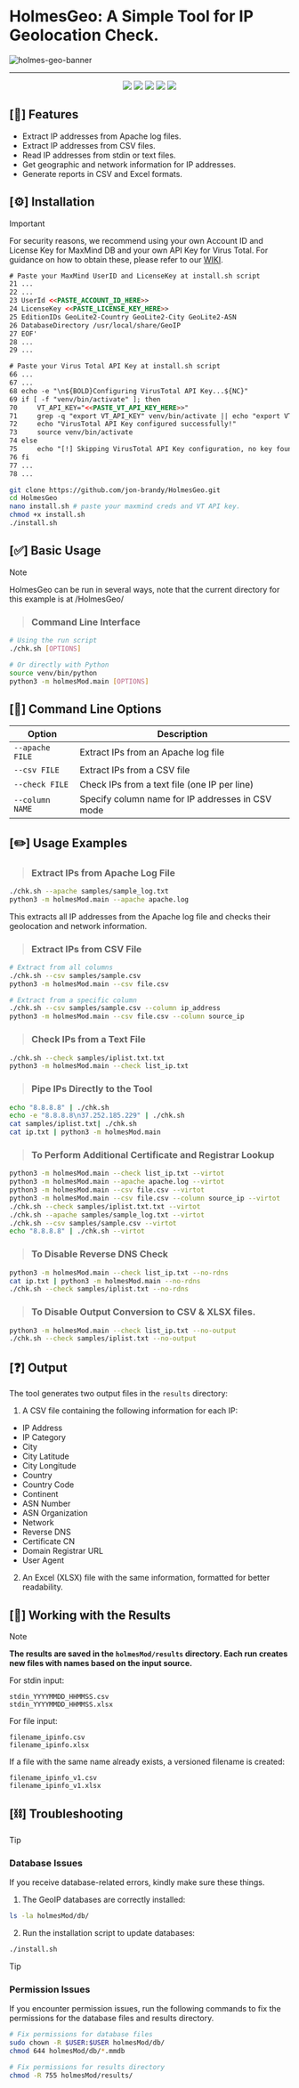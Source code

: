 # HolmesGeo: A Simple Tool for IP Geolocation Check.

![holmes-geo-banner](https://github.com/user-attachments/assets/733f293a-a2f1-42be-8c9e-8e8b13a26bd8)

---

<p align="center">
 <a href="https://www.gnu.org/licenses/agpl-3.0"><img src="https://img.shields.io/github/license/jon-brandy/HolmesGeo"></a>
 <a href="#"><img src="https://img.shields.io/badge/IP_Geolocation_Checker-129990"></a>
 <a href="#"><img src="https://img.shields.io/badge/Tabular_File_Formats-Output-2e5339"></a>
 <a href="#"><img src="https://img.shields.io/badge/IP_Based-Threat_Intelligence_Tool-644A07"></a>
  <a href="#"><img src="https://img.shields.io/badge/Plaguards_Module-white"></a>
</p>

## [📃] Features

- Extract IP addresses from Apache log files.
- Extract IP addresses from CSV files.
- Read IP addresses from stdin or text files.
- Get geographic and network information for IP addresses.
- Generate reports in CSV and Excel formats.

## [⚙️] Installation

> [!IMPORTANT]
> For security reasons, we recommend using your own Account ID and License Key for MaxMind DB and your own API Key for Virus Total. For guidance on how to obtain these, please refer to our [WIKI](https://github.com/jon-brandy/HolmesGeo/wiki/Obtain-GeoLite2-License-and-Virus-Total-API-Key).

```html
# Paste your MaxMind UserID and LicenseKey at install.sh script
21 ...
22 ...
23 UserId <<PASTE_ACCOUNT_ID_HERE>>
24 LicenseKey <<PASTE_LICENSE_KEY_HERE>>
25 EditionIDs GeoLite2-Country GeoLite2-City GeoLite2-ASN
26 DatabaseDirectory /usr/local/share/GeoIP
27 EOF'
28 ...
29 ...
```

```html
# Paste your Virus Total API Key at install.sh script
66 ...
67 ...
68 echo -e "\n${BOLD}Configuring VirusTotal API Key...${NC}"
69 if [ -f "venv/bin/activate" ]; then
70     VT_API_KEY="<<PASTE_VT_API_KEY_HERE>>"
71     grep -q "export VT_API_KEY" venv/bin/activate || echo "export VT_API_KEY='$VT_API_KEY'" >> venv/bin/activate
72     echo "VirusTotal API Key configured successfully!"
73     source venv/bin/activate
74 else
75     echo "[!] Skipping VirusTotal API Key configuration, no key found."
76 fi
77 ...
78 ...
```

```bash
git clone https://github.com/jon-brandy/HolmesGeo.git
cd HolmesGeo
nano install.sh # paste your maxmind creds and VT API key.
chmod +x install.sh
./install.sh
```

## [✅] Basic Usage

> [!NOTE]
> HolmesGeo can be run in several ways, note that the current directory for this example is at /HolmesGeo/

> ### Command Line Interface

```bash
# Using the run script
./chk.sh [OPTIONS]

# Or directly with Python
source venv/bin/python
python3 -m holmesMod.main [OPTIONS]
```

## [🧠] Command Line Options

| Option | Description |
|--------|-------------|
| `--apache FILE` | Extract IPs from an Apache log file |
| `--csv FILE` | Extract IPs from a CSV file |
| `--check FILE` | Check IPs from a text file (one IP per line) |
| `--column NAME` | Specify column name for IP addresses in CSV mode |

## [✏️] Usage Examples

> ### Extract IPs from Apache Log File

```bash
./chk.sh --apache samples/sample_log.txt
python3 -m holmesMod.main --apache apache.log
```

This extracts all IP addresses from the Apache log file and checks their geolocation and network information.

> ### Extract IPs from CSV File

```bash
# Extract from all columns
./chk.sh --csv samples/sample.csv
python3 -m holmesMod.main --csv file.csv

# Extract from a specific column
./chk.sh --csv samples/sample.csv --column ip_address
python3 -m holmesMod.main --csv file.csv --column source_ip
```

> ### Check IPs from a Text File

```bash
./chk.sh --check samples/iplist.txt.txt
python3 -m holmesMod.main --check list_ip.txt
```

> ### Pipe IPs Directly to the Tool

```bash
echo "8.8.8.8" | ./chk.sh
echo -e "8.8.8.8\n37.252.185.229" | ./chk.sh
cat samples/iplist.txt| ./chk.sh
cat ip.txt | python3 -m holmesMod.main
```

> ### To Perform Additional Certificate and Registrar Lookup

```bash
python3 -m holmesMod.main --check list_ip.txt --virtot
python3 -m holmesMod.main --apache apache.log --virtot
python3 -m holmesMod.main --csv file.csv --virtot
python3 -m holmesMod.main --csv file.csv --column source_ip --virtot
./chk.sh --check samples/iplist.txt.txt --virtot
./chk.sh --apache samples/sample_log.txt --virtot
./chk.sh --csv samples/sample.csv --virtot
echo "8.8.8.8" | ./chk.sh --virtot
```

> ### To Disable Reverse DNS Check

```bash
python3 -m holmesMod.main --check list_ip.txt --no-rdns
cat ip.txt | python3 -m holmesMod.main --no-rdns
./chk.sh --check samples/iplist.txt --no-rdns
```

> ### To Disable Output Conversion to CSV & XLSX files.

```bash
python3 -m holmesMod.main --check list_ip.txt --no-output
./chk.sh --check samples/iplist.txt --no-output
```

## [❓] Output

The tool generates two output files in the `results` directory:

1. A CSV file containing the following information for each IP:
- IP Address
- IP Category
- City
- City Latitude
- City Longitude
- Country
- Country Code
- Continent
- ASN Number
- ASN Organization
- Network
- Reverse DNS
- Certificate CN 
- Domain Registrar URL
- User Agent

2. An Excel (XLSX) file with the same information, formatted for better readability.

## [📝] Working with the Results

> [!NOTE]
> **The results are saved in the `holmesMod/results` directory. Each run creates new files with names based on the input source.**

For stdin input:
```
stdin_YYYYMMDD_HHMMSS.csv
stdin_YYYYMMDD_HHMMSS.xlsx
```

For file input:
```
filename_ipinfo.csv
filename_ipinfo.xlsx
```

If a file with the same name already exists, a versioned filename is created:
```
filename_ipinfo_v1.csv
filename_ipinfo_v1.xlsx
```

## [⛓️] Troubleshooting

> [!TIP]
> ### Database Issues  
> If you receive database-related errors, kindly make sure these things.

1. The GeoIP databases are correctly installed:
   
```bash
ls -la holmesMod/db/
```

2. Run the installation script to update databases:
   
```bash
./install.sh
```


> [!TIP]
> ### Permission Issues  
> If you encounter permission issues, run the following commands to fix the permissions for the database files and results directory.


```bash
# Fix permissions for database files
sudo chown -R $USER:$USER holmesMod/db/
chmod 644 holmesMod/db/*.mmdb

# Fix permissions for results directory
chmod -R 755 holmesMod/results/
```
